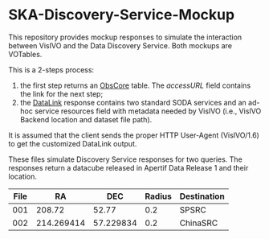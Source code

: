 # SKA-Discovery-Service-Mockup

This repository provides mockup responses to simulate the interaction between VisIVO and the Data Discovery Service. Both mockups are VOTables.

This is a 2-steps process:

1. the first step returns an [ObsCore](ObsCore) table. The *accessURL* field contains the link for the next step;
1. the [DataLink](DataLink) response contains two standard SODA services and an ad-hoc service resources field with metadata needed by VisIVO (i.e., VisIVO Backend location and dataset file path).

It is assumed that the client sends the proper HTTP User-Agent (VisIVO/1.6) to get the customized DataLink output.

These files simulate Discovery Service responses for two queries. The responses return a datacube released in Apertif Data Release 1 and their location.

| **File** | **RA**     | **DEC**   | **Radius** | **Destination** |
|----------|------------|-----------|------------|-----------------|
| 001      | 208.72     | 52.77     | 0.2        | SPSRC           |
| 002      | 214.269414 | 57.229834 | 0.2        | ChinaSRC        |
